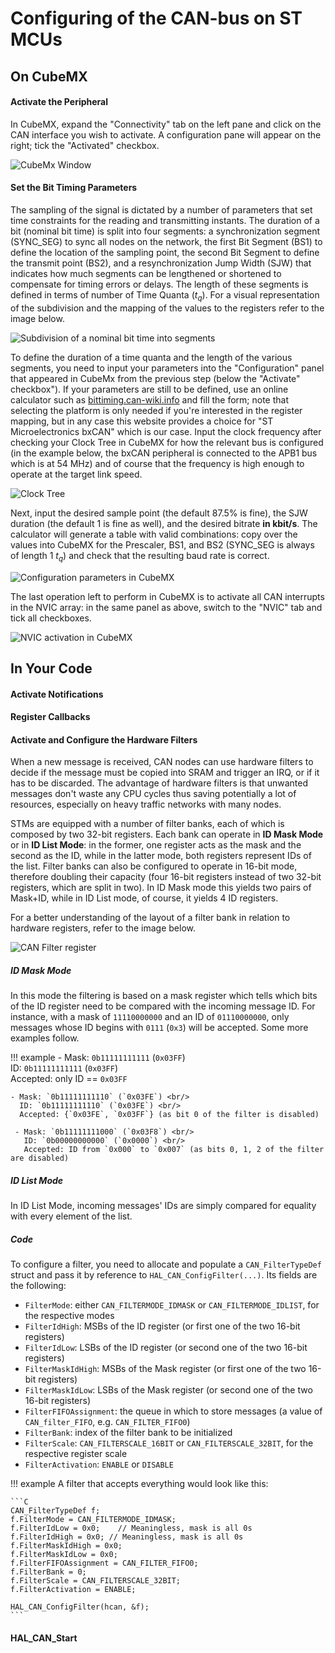 # Configuring of the CAN-bus on ST MCUs

## On CubeMX
#### Activate the Peripheral
In CubeMX, expand the "Connectivity" tab on the left pane and click on the CAN interface you wish to activate. A configuration pane will appear on the right; tick the "Activated" checkbox.

![CubeMx Window](imgs/can-mx-1.png)

#### Set the Bit Timing Parameters
The sampling of the signal is dictated by a number of parameters that set time constraints for the reading and transmitting instants. The duration of a bit (nominal bit time) is split into four segments: a synchronization segment (SYNC_SEG) to sync all nodes on the network, the first Bit Segment (BS1) to define the location of the sampling point, the second Bit Segment to define the transmit point (BS2), and a resynchronization Jump Width (SJW) that indicates how much segments can be lengthened or shortened to compensate for timing errors or delays. The length of these segments is defined in terms of number of Time Quanta ($t_q$). For a visual representation of the subdivision and the mapping of the values to the registers refer to the image below.

![Subdivision of a nominal bit time into segments](imgs/can-tqs.png)

To define the duration of a time quanta and the length of the various segments, you need to input your parameters into the "Configuration" panel that appeared in CubeMx from the previous step (below the "Activate" checkbox"). If your parameters are still to be defined, use an online calculator such as [bittiming.can-wiki.info](http://www.bittiming.can-wiki.info/) and fill the form; note that selecting the platform is only needed if you're interested in the register mapping, but in any case this website provides a choice for "ST Microelectronics bxCAN" which is our case. Input the clock frequency after checking your Clock Tree in CubeMX for how the relevant bus is configured (in the example below, the bxCAN peripheral is connected to the APB1 bus which is at 54 MHz) and of course that the frequency is high enough to operate at the target link speed.

![Clock Tree](imgs/can-clocktree.png)

Next, input the desired sample point (the default 87.5% is fine), the SJW duration (the default 1 is fine as well), and the desired bitrate **in kbit/s**. The calculator will generate a table with valid combinations: copy over the values into CubeMX for the Prescaler, BS1, and BS2 (SYNC_SEG is always of length 1 $t_q$) and check that the resulting baud rate is correct.

![Configuration parameters in CubeMX](imgs/can-mx-2.png)

The last operation left to perform in CubeMX is to activate all CAN interrupts in the NVIC array: in the same panel as above, switch to the "NVIC" tab and tick all checkboxes.

![NVIC activation in CubeMX](imgs/can-mx-3.png)

## In Your Code

#### Activate Notifications

#### Register Callbacks

#### Activate and Configure the Hardware Filters
When a new message is received, CAN nodes can use hardware filters to decide if the message must be copied into SRAM and trigger an IRQ, or if it has to be discarded. The advantage of hardware filters is that unwanted messages don't waste any CPU cycles thus saving potentially a lot of resources, especially on heavy traffic networks with many nodes.

STMs are equipped with a number of filter banks, each of which is composed by two 32-bit registers. Each bank can operate in **ID Mask Mode** or in **ID List Mode**: in the former, one register acts as the mask and the second as the ID, while in the latter mode, both registers represent IDs of the list. Filter banks can also be configured to operate in 16-bit mode, therefore doubling their capacity (four 16-bit registers instead of two 32-bit registers, which are split in two). In ID Mask mode this yields two pairs of Mask+ID, while in ID List mode, of course, it yields 4 ID registers.

For a better understanding of the layout of a filter bank in relation to hardware registers, refer to the image below.

![CAN Filter register](imgs/can-filters.png)

##### ID Mask Mode
In this mode the filtering is based on a mask register which tells which bits of the ID register need to be compared with the incoming message ID. For instance, with a mask of `11110000000` and an ID of `01110000000`, only messages whose ID begins with `0111` (`0x3`) will be accepted. Some more examples follow.

!!! example
    - Mask: `0b11111111111` (`0x03FF`) <br/>
      ID: `0b11111111111` (`0x03FF`) <br/>
      Accepted: only ID == `0x03FF`

    - Mask: `0b11111111110` (`0x03FE`) <br/>
      ID: `0b11111111110` (`0x03FE`) <br/>
      Accepted: {`0x03FE`, `0x03FF`} (as bit 0 of the filter is disabled)

     - Mask: `0b11111111000` (`0x03F8`) <br/>
       ID: `0b00000000000` (`0x0000`) <br/>
       Accepted: ID from `0x000` to `0x007` (as bits 0, 1, 2 of the filter are disabled)

##### ID List Mode
In ID List Mode, incoming messages' IDs are simply compared for equality with every element of the list.

##### Code
To configure a filter, you need to allocate and populate a `CAN_FilterTypeDef` struct and pass it by reference to `HAL_CAN_ConfigFilter(...)`. Its fields are the following:

- `FilterMode`: either `CAN_FILTERMODE_IDMASK` or `CAN_FILTERMODE_IDLIST`, for the respective modes
- `FilterIdHigh`: MSBs of the ID register (or first one of the two 16-bit registers)
- `FilterIdLow`: LSBs of the ID register (or second one of the two 16-bit registers)
- `FilterMaskIdHigh`: MSBs of the Mask register (or first one of the two 16-bit registers)
- `FilterMaskIdLow`: LSBs of the Mask register (or second one of the two 16-bit registers)
- `FilterFIFOAssignment`: the queue in which to store messages (a value of `CAN_filter_FIFO`, e.g. `CAN_FILTER_FIFO0`)
- `FilterBank`: index of the filter bank to be initialized
- `FilterScale`: `CAN_FILTERSCALE_16BIT` or `CAN_FILTERSCALE_32BIT`, for the respective register scale
- `FilterActivation`: `ENABLE` or `DISABLE`

!!! example
    A filter that accepts everything would look like this:

    ```C
    CAN_FilterTypeDef f;
    f.FilterMode = CAN_FILTERMODE_IDMASK;
    f.FilterIdLow = 0x0;    // Meaningless, mask is all 0s
    f.FilterIdHigh = 0x0; // Meaningless, mask is all 0s
    f.FilterMaskIdHigh = 0x0;
    f.FilterMaskIdLow = 0x0;
    f.FilterFIFOAssignment = CAN_FILTER_FIFO0;
    f.FilterBank = 0;
    f.FilterScale = CAN_FILTERSCALE_32BIT;
    f.FilterActivation = ENABLE;

    HAL_CAN_ConfigFilter(hcan, &f);
    ```

#### HAL_CAN_Start
